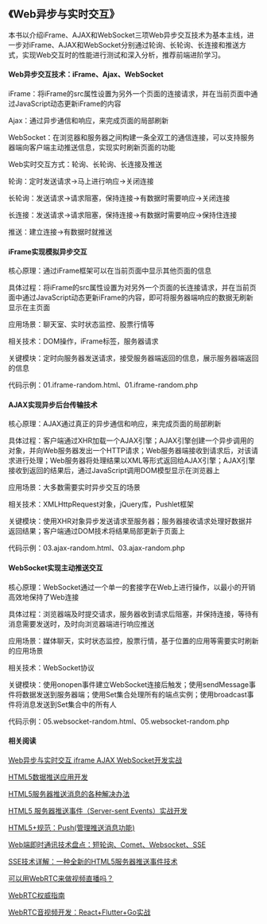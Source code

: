 ## 《Web异步与实时交互》

本书以介绍iFrame、AJAX和WebSocket三项Web异步交互技术为基本主线，进一步对iFrame、AJAX和WebSocket分别通过轮询、长轮询、长连接和推送方式，实现Web交互时的性能进行测试和深入分析，推荐前端进阶学习。

#### Web异步交互技术：iFrame、Ajax、WebSocket

iFrame：将iFrame的src属性设置为另外一个页面的连接请求，并在当前页面中通过JavaScript动态更新iFrame的内容 

Ajax：通过异步通信和响应，来完成页面的局部刷新 

WebSocket：在浏览器和服务器之间构建一条全双工的通信连接，可以支持服务器端向客户端主动推送信息，实现实时刷新页面的功能 

Web实时交互方式：轮询、长轮询、长连接及推送 

轮询：定时发送请求->马上进行响应->关闭连接 

长轮询：发送请求->请求阻塞，保持连接->有数据时需要响应->关闭连接 

长连接：发送请求->请求阻塞，保持连接->有数据时需要响应->保持住连接 

推送：建立连接->有数据时就推送 

#### iFrame实现模拟异步交互 

核心原理：通过iFrame框架可以在当前页面中显示其他页面的信息 

具体过程：将iFrame的src属性设置为对另外一个页面的长连接请求，并在当前页面中通过JavaScript动态更新iFrame的内容，即可将服务器端响应的数据无刷新显示在主页面 

应用场景：聊天室、实时状态监控、股票行情等 

相关技术：DOM操作，iFrame标签，服务器请求 

关键模块：定时向服务器发送请求，接受服务器端返回的信息，展示服务器端返回的信息 

代码示例：01.iframe-random.html、01.iframe-random.php 

#### AJAX实现异步后台传输技术 

核心原理：AJAX通过真正的异步通信和响应，来完成页面的局部刷新 

具体过程：客户端通过XHR加载一个AJAX引擎；AJAX引擎创建一个异步调用的对象，并向Web服务器发出一个HTTP请求；Web服务器端接收到请求后，对该请求进行处理；Web服务器将处理结果以XML等形式返回给AJAX引擎；AJAX引擎接收到返回的结果后，通过JavaScript调用DOM模型显示在浏览器上 

应用场景：大多数需要实时异步交互的场景 

相关技术：XMLHttpRequest对象，jQuery库，Pushlet框架 

关键模块：使用XHR对象异步发送请求至服务器；服务器接收请求处理好数据并返回结果；客户端通过DOM技术将结果局部更新于页面上 

代码示例：03.ajax-random.html、03.ajax-random.php 

#### WebSocket实现主动推送交互 

核心原理：WebSocket通过一个单一的套接字在Web上进行操作，以最小的开销高效地保持了Web连接 

具体过程：浏览器端及时提交请求，服务器收到请求后阻塞，并保持连接，等待有消息需要发送时，及时向浏览器端进行响应推送 

应用场景：媒体聊天，实时状态监控，股票行情，基于位置的应用等需要实时刷新的应用场景 

相关技术：WebSocket协议 

关键模块：使用onopen事件建立WebSocket连接后触发；使用sendMessage事件将数据发送到服务器端；使用Set集合处理所有的端点实例；使用broadcast事件将消息发送到Set集合中的所有人 

代码示例：05.websocket-random.html、05.websocket-random.php 

#### 相关阅读 

[Web异步与实时交互 iframe AJAX WebSocket开发实战](http://product.dangdang.com/1272638240.html)

[HTML5数据推送应用开发](https://book.douban.com/subject/26148767/)

[HTML5服务器推送消息的各种解决办法](http://www.cnblogs.com/Herzog3/p/5939144.html)

[HTML5 服务器推送事件（Server-sent Events）实战开发](https://www.ibm.com/developerworks/cn/web/1307_chengfu_serversentevent/)

[HTML5+规范：Push(管理推送消息功能)](http://blog.csdn.net/qq_27626333/article/details/51823302)

[Web端即时通讯技术盘点：短轮询、Comet、Websocket、SSE](http://www.52im.net/thread-336-1-1.html)

[SSE技术详解：一种全新的HTML5服务器推送事件技术](https://zhuanlan.zhihu.com/p/21639227)

[可以用WebRTC来做视频直播吗？](https://www.zhihu.com/question/25497090)

[WebRTC权威指南](https://book.douban.com/subject/26915289/)

[WebRTC音视频开发：React+Flutter+Go实战](https://book.douban.com/subject/35221750/)